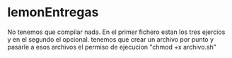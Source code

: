 # lemonEntregas

No tenemos que compilar nada.
En el primer fichero estan los tres ejercios y en el segundo el opcional.
tenemos que crear un archivo por punto y pasarle a esos archivos el permiso de ejecucion
"chmod +x archivo.sh"



